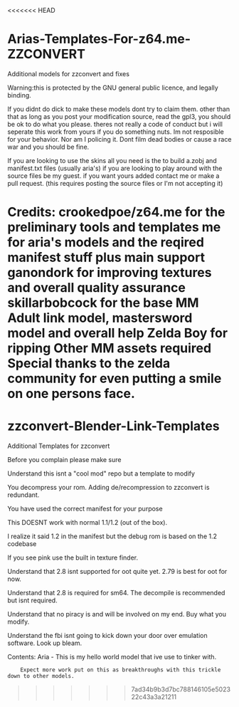<<<<<<< HEAD
# Arias-Templates-For-z64.me-ZZCONVERT
Additional models for zzconvert and fixes

Warning:this is protected by the GNU general public licence, and legally binding.

If you didnt do dick to make these models dont try to claim them. other than that as long as you post your modification source,
read the gpl3, you should be ok to do what you please. theres not really a code of conduct but i will seperate this work from yours
if you do something nuts. Im not resposible for your behavior. Nor am I policing it. Dont film dead bodies or cause a race war 
and you should be fine.

If you are looking to use the skins all you need is the to build a.zobj and manifest.txt files (usually aria's)
if you are looking to play around with the source files be my guest.
if you want yours added contact me or make a pull request. (this requires posting the source files or I'm not accepting it)

Credits:
crookedpoe/z64.me for the preliminary tools and templates
me for aria's models and the reqired manifest stuff plus main support
ganondork for improving textures and overall quality assurance
skillarbobcock for the base MM Adult link model, mastersword model and overall help
Zelda Boy for ripping Other MM assets required
Special thanks to the zelda community for even putting a smile on one persons face.
=======
# zzconvert-Blender-Link-Templates
Additional Templates for zzconvert

Before you complain please make sure

  Understand this isnt a "cool mod" repo but a template to modify

  You decompress your rom. Adding de/recompression to zzconvert is redundant.

  You have used the correct manifest for your purpose 

  This DOESNT work with normal 1.1/1.2 (out of the box).

  I realize it said 1.2 in the manifest but the debug rom is based on the 1.2 codebase

  If you see pink use the built in texture finder.

  Understand that 2.8 isnt supported for oot quite yet. 2.79 is best for oot for now.
  
  Understand that 2.8 is required for sm64. The decompile is recommended but isnt required.

  Understand that no piracy is and will be involved on my end. Buy what you modify.

  Understand the fbi isnt going to kick down your door over emulation software. Look up bleam.


Contents:
Aria - This is my hello world model that ive use to tinker with.
 
        Expect more work put on this as breakthroughs with this trickle down to other models.
>>>>>>> 7ad34b9b3d7bc788146105e502322c43a3a21211
